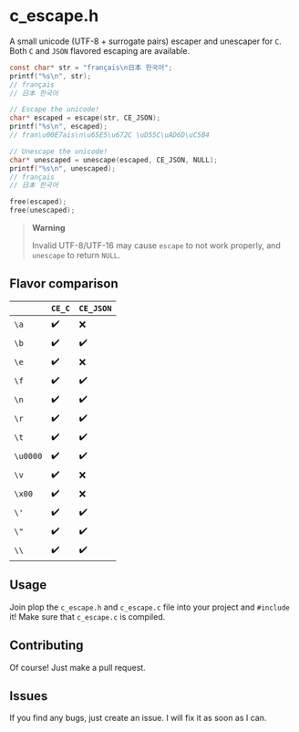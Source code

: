 # c_escape.h
A small unicode (UTF-8 + surrogate pairs) escaper and unescaper for `C`. Both `C` and `JSON` flavored escaping are available.
```c
const char* str = "français\n日本 한국어";
printf("%s\n", str);
// français 
// 日本 한국어

// Escape the unicode!
char* escaped = escape(str, CE_JSON);
printf("%s\n", escaped);
// fran\u00E7ais\n\u65E5\u672C \uD55C\uAD6D\uC5B4

// Unescape the unicode!
char* unescaped = unescape(escaped, CE_JSON, NULL);
printf("%s\n", unescaped);
// français 
// 日本 한국어

free(escaped);
free(unescaped);

```

> **Warning**
>
> Invalid UTF-8/UTF-16 may cause `escape` to not work properly, and `unescape` to return `NULL`.

## Flavor comparison

|          | `CE_C` | `CE_JSON` |
|----------|--------|-----------|
| `\a`     | ✔️      | ❌         |
| `\b`     | ✔️      | ✔️         |
| `\e`     | ✔️      | ❌         |
| `\f`     | ✔️      | ✔️         |
| `\n`     | ✔️      | ✔️         |
| `\r`     | ✔️      | ✔️         |
| `\t`     | ✔️      | ✔️         |
| `\u0000` | ✔️      | ✔️         |
| `\v`     | ✔️      | ❌         |
| `\x00`   | ✔️      | ❌         |
| `\'`     | ✔️      | ✔️         |
| `\"`     | ✔️      | ✔️         |
| `\\`     | ✔️      | ✔️         |

## Usage

Join plop the `c_escape.h` and `c_escape.c` file into your project and `#include` it!
Make sure that `c_escape.c` is compiled.

## Contributing

Of course! Just make a pull request.

## Issues

If you find any bugs, just create an issue. I will fix it as soon as I can.
